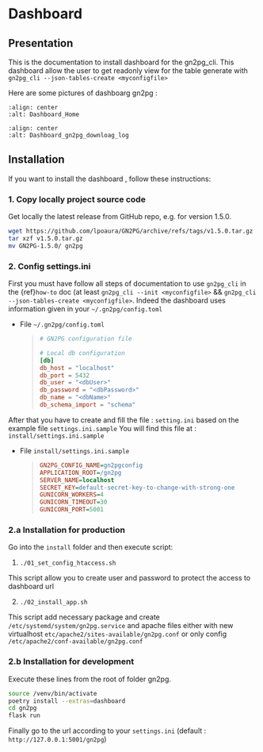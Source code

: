 # Dashboard

## Presentation

This is the documentation to install dashboard for the gn2pg_cli.
This dashboard allow the user to get readonly view for the table generate with
`gn2pg_cli --json-tables-create <myconfigfile>`

Here are some pictures of dashboarg gn2pg :

```{image} ../_static/home_gn2pg_dashboard.png
:align: center
:alt: Dashboard_Home
```

```{image} ../_static/src_gn2pg_dashboard.png
:align: center
:alt: Dashboard_gn2pg_downloag_log
```

## Installation

If you want to install the dashboard , follow these instructions:

### 1. Copy locally project source code

Get locally the latest release from GitHub repo, e.g. for version 1.5.0.

```bash
wget https://github.com/lpoaura/GN2PG/archive/refs/tags/v1.5.0.tar.gz
tar xzf v1.5.0.tar.gz
mv GN2PG-1.5.0/ gn2pg
```

### 2. Config settings.ini

First you must have follow all steps of documentation to use `gn2pg_cli`
in the {ref}`how-to` doc (at least `gn2pg_cli --init <myconfigfile>` && `gn2pg_cli --json-tables-create <myconfigfile>`.
Indeed the dashboard uses information given in your `~/.gn2pg/config.toml`

- File `~/.gn2pg/config.toml`

  > ```toml
  > # GN2PG configuration file
  >
  > # Local db configuration
  > [db]
  > db_host = "localhost"
  > db_port = 5432
  > db_user = "<dbUser>"
  > db_password = "<dbPassword>"
  > db_name = "<dbName>"
  > db_schema_import = "schema"
  > ```

After that you have to create and fill the file : `setting.ini` based on the example file `settings.ini.sample`
You will find this file at : `install/settings.ini.sample`

- File `install/settings.ini.sample`

  > ```ini
  > GN2PG_CONFIG_NAME=gn2pgconfig
  > APPLICATION_ROOT=/gn2pg
  > SERVER_NAME=localhost
  > SECRET_KEY=default-secret-key-to-change-with-strong-one
  > GUNICORN_WORKERS=4
  > GUNICORN_TIMEOUT=30
  > GUNICORN_PORT=5001
  > ```

### 2.a Installation for production

Go into the `install` folder and then execute script:

1. `./01_set_config_htaccess.sh`

This script allow you to create user and password to protect the access to dashboard url

2. `./02_install_app.sh`

This script add necessary package and create `/etc/systemd/system/gn2pg.service` and apache files
either with new virtualhost `etc/apache2/sites-available/gn2pg.conf` or only config `/etc/apache2/conf-available/gn2pg.conf`

### 2.b Installation for development

Execute these lines from the root of folder gn2pg.

```bash
source /venv/bin/activate
poetry install --extras=dashboard
cd gn2pg
flask run
```

Finally go to the url according to your `settings.ini` (default : `http://127.0.0.1:5001/gn2pg`)

